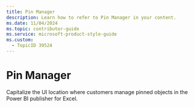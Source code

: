 ```yaml
---
title: Pin Manager
description: Learn how to refer to Pin Manager in your content.
ms.date: 11/04/2024
ms.topic: contributor-guide
ms.service: microsoft-product-style-guide
ms.custom:
  - TopicID 39524
---
```



# Pin Manager

Capitalize the UI location where customers manage pinned objects in the Power BI publisher for Excel.

